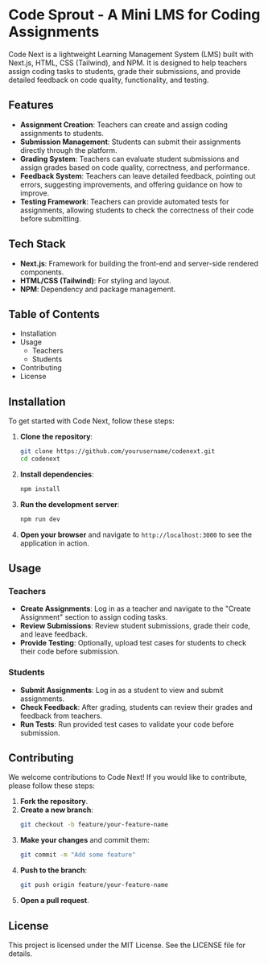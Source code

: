 # Code Sprout - A Mini LMS for Coding Assignments

Code Next is a lightweight Learning Management System (LMS) built with Next.js, HTML, CSS (Tailwind), and NPM. It is designed to help teachers assign coding tasks to students, grade their submissions, and provide detailed feedback on code quality, functionality, and testing.

## Features

- **Assignment Creation**: Teachers can create and assign coding assignments to students.
- **Submission Management**: Students can submit their assignments directly through the platform.
- **Grading System**: Teachers can evaluate student submissions and assign grades based on code quality, correctness, and performance.
- **Feedback System**: Teachers can leave detailed feedback, pointing out errors, suggesting improvements, and offering guidance on how to improve.
- **Testing Framework**: Teachers can provide automated tests for assignments, allowing students to check the correctness of their code before submitting.

## Tech Stack

- **Next.js**: Framework for building the front-end and server-side rendered components.
- **HTML/CSS (Tailwind)**: For styling and layout.
- **NPM**: Dependency and package management.

## Table of Contents

- Installation
- Usage
  - Teachers
  - Students
- Contributing
- License

## Installation

To get started with Code Next, follow these steps:

1. **Clone the repository**:
    ```bash
    git clone https://github.com/yourusername/codenext.git
    cd codenext
    ```

2. **Install dependencies**:
    ```bash
    npm install
    ```

3. **Run the development server**:
    ```bash
    npm run dev
    ```

4. **Open your browser** and navigate to `http://localhost:3000` to see the application in action.

## Usage

### Teachers

- **Create Assignments**: Log in as a teacher and navigate to the "Create Assignment" section to assign coding tasks.
- **Review Submissions**: Review student submissions, grade their code, and leave feedback.
- **Provide Testing**: Optionally, upload test cases for students to check their code before submission.

### Students

- **Submit Assignments**: Log in as a student to view and submit assignments.
- **Check Feedback**: After grading, students can review their grades and feedback from teachers.
- **Run Tests**: Run provided test cases to validate your code before submission.

## Contributing

We welcome contributions to Code Next! If you would like to contribute, please follow these steps:

1. **Fork the repository**.
2. **Create a new branch**:
    ```bash
    git checkout -b feature/your-feature-name
    ```
3. **Make your changes** and commit them:
    ```bash
    git commit -m "Add some feature"
    ```
4. **Push to the branch**:
    ```bash
    git push origin feature/your-feature-name
    ```
5. **Open a pull request**.

## License

This project is licensed under the MIT License. See the LICENSE file for details.
